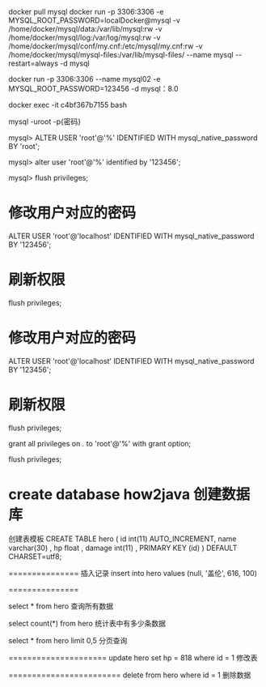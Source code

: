 docker pull mysql
docker run
    -p 3306:3306
    -e MYSQL_ROOT_PASSWORD=localDocker@mysql
    -v /home/docker/mysql/data:/var/lib/mysql:rw
    -v /home/docker/mysql/log:/var/log/mysql:rw
    -v /home/docker/mysql/conf/my.cnf:/etc/mysql/my.cnf:rw
    -v /home/docker/mysql/mysql-files:/var/lib/mysql-files/
    --name mysql
    --restart=always
    -d mysql

docker run -p 3306:3306 --name mysql02 -e MYSQL_ROOT_PASSWORD=123456 -d mysql：8.0

docker exec -it c4bf367b7155  bash

mysql -uroot -p{密码}

mysql> ALTER USER 'root'@'%' IDENTIFIED WITH mysql_native_password BY 'root';

mysql> alter user 'root'@'%' identified by '123456';

mysql> flush privileges;

# 修改用户对应的密码

ALTER USER 'root'@'localhost' IDENTIFIED WITH mysql_native_password BY '123456';

# 刷新权限

flush privileges;

# 修改用户对应的密码

ALTER USER 'root'@'localhost' IDENTIFIED WITH mysql_native_password BY '123456';

# 刷新权限

flush privileges;

grant all privileges on *.* to 'root'@'%' with grant option;

flush privileges;




create database how2java 创建数据库
===================================

创建表模板
CREATE TABLE hero (
  id int(11) AUTO_INCREMENT,
  name varchar(30) ,
  hp float ,
  damage int(11) ,
  PRIMARY KEY (id)
)  DEFAULT CHARSET=utf8;

===============
插入记录
insert into hero values (null, '盖伦', 616, 100)

===============

select * from hero 查询所有数据

select count(*) from hero 统计表中有多少条数据

select * from hero limit 0,5 分页查询

=====================
update hero set hp = 818 where id = 1 修改表

========================
delete from hero where id = 1 删除数据
